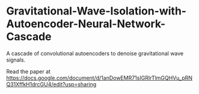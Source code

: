 # Gravitational-Wave-Isolation-with-Autoencoder-Neural-Network-Cascade
A cascade of convolutional autoencoders to denoise gravitational wave signals.

Read the paper at https://docs.google.com/document/d/1anDowEMR71sIGRIrTlmGQHVu_pRNQ31XffkH1drcGU4/edit?usp=sharing 
